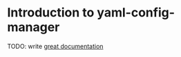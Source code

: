 # Introduction to yaml-config-manager

TODO: write [great documentation](http://jacobian.org/writing/what-to-write/)
